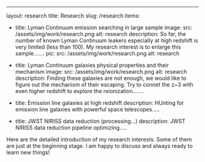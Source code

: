 ---
layout: research
title: Research
slug: /research
items:
  - title: Lyman Continuum emission searching in large sample
    image:
      src: /assets/img/work/research.png
      alt: research
    description: So far, the number of known Lyman Continuum leakers especially at high redshift is very limited (less than 100). My research interest is to enlarge this sample…….
    pic:
      src: /assets/img/work/research.png
      alt: research
      

  - title: Lyman Continuum galaxies physical properties and their mechanism
    image:
      src: /assets/img/work/research.png
      alt: research
    description: Finding these galaxies are not enough, we would like to figure out the mechanism of their escaping. Try to connet the z~3 with even higher redshift to explore the reionization.......



 - title: Emission line galaxies at high redshift
   description: HUnting for emission line galaxies with powerful space telescopes.....

   
 - title: JWST NIRISS data reduction (processing...)
   description: JWST NIRISS data reduction pipeline optimizing.....

Here are the detailed introduction of my research interests. Some of them are just at the beginning stage. I am happy to discuss and always ready to learn new things!
<br />
<br />
